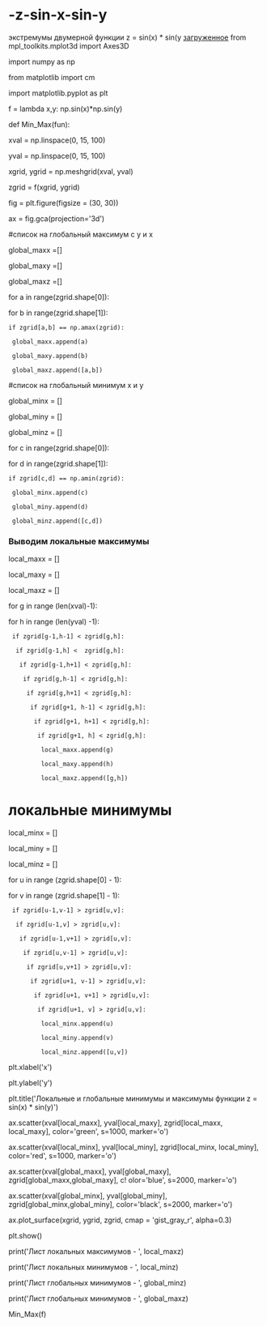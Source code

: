 # -z-sin-x-sin-y
экстремумы двумерной функции z = sin(x) * sin(y
[загруженное](https://github.com/Mertsajus4aja/-z-sin-x-sin-y/assets/112537979/b537170f-bcf5-4ac1-af68-a8666c15d214)
from mpl_toolkits.mplot3d import Axes3D

import numpy as np

from matplotlib import cm

import matplotlib.pyplot as plt



f = lambda x,y: np.sin(x)*np.sin(y)



def Min_Max(fun):


 xval = np.linspace(0, 15, 100)
 
 yval = np.linspace(0, 15, 100)



 xgrid, ygrid = np.meshgrid(xval, yval)


 zgrid = f(xgrid, ygrid)

 fig = plt.figure(figsize = (30, 30))
 
 ax = fig.gca(projection='3d')
 
 #список на глобальный максимум с у и х
 
 global_maxx =[]
 
 global_maxy =[]


 global_maxz =[]
 
 for a in range(zgrid.shape[0]):
 
  for b in range(zgrid.shape[1]):
  
    if zgrid[a,b] == np.amax(zgrid): 
    
     global_maxx.append(a)
     
     global_maxy.append(b)
     
     global_maxz.append([a,b])
     
 #список на глобальный минимум х и у
 
 global_minx = []
 
 global_miny = []
 
 global_minz = []
 
 for c in range(zgrid.shape[0]):
 
  for d in range(zgrid.shape[1]):
  
    if zgrid[c,d] == np.amin(zgrid):
    
     global_minx.append(c)
     
     global_miny.append(d)
     
     global_minz.append([c,d])
     
 ### Выводим локальные максимумы

 
 local_maxx = []
 
 local_maxy = []
 
 local_maxz = []
 

 for g in range (len(xval)-1):
 
  for h in range (len(yval) -1):
  
     if zgrid[g-1,h-1] < zgrid[g,h]: 
     
      if zgrid[g-1,h] <  zgrid[g,h]:
      
       if zgrid[g-1,h+1] < zgrid[g,h]:
       
        if zgrid[g,h-1] < zgrid[g,h]:
        
         if zgrid[g,h+1] < zgrid[g,h]:
         
          if zgrid[g+1, h-1] < zgrid[g,h]:
          
           if zgrid[g+1, h+1] < zgrid[g,h]:
           
            if zgrid[g+1, h] < zgrid[g,h]:
            
             local_maxx.append(g)
             
             local_maxy.append(h)
             
             local_maxz.append([g,h])


 # локальные минимумы
 
 local_minx = []
 
 local_miny = []
 
 local_minz = []


 for u in range (zgrid.shape[0] - 1):
 
  for v in range (zgrid.shape[1] - 1):
  
     if zgrid[u-1,v-1] > zgrid[u,v]: 
     
      if zgrid[u-1,v] > zgrid[u,v]:
      
       if zgrid[u-1,v+1] > zgrid[u,v]:
       
        if zgrid[u,v-1] > zgrid[u,v]:
        
         if zgrid[u,v+1] > zgrid[u,v]:
         
          if zgrid[u+1, v-1] > zgrid[u,v]:
          
           if zgrid[u+1, v+1] > zgrid[u,v]:
           
            if zgrid[u+1, v] > zgrid[u,v]:
            
             local_minx.append(u)
             
             local_miny.append(v)
             
             local_minz.append([u,v])
             
  
  


 plt.xlabel('x')
 
 plt.ylabel('y')
 
 plt.title('Локальные и глобальные минимумы и максимумы функции z = sin(x) * sin(y)')
 
 ax.scatter(xval[local_maxx], yval[local_maxy], zgrid[local_maxx, local_maxy], color='green', s=1000, marker='o')
 
 ax.scatter(xval[local_minx], yval[local_miny], zgrid[local_minx, local_miny], color='red', s=1000, marker='o')
 
 ax.scatter(xval[global_maxx], yval[global_maxy], zgrid[global_maxx,global_maxy], c!
olor='blue', s=2000, marker='o')

 ax.scatter(xval[global_minx], yval[global_miny], zgrid[global_minx,global_miny], color='black', s=2000, marker='o')
 
 ax.plot_surface(xgrid, ygrid, zgrid, cmap = 'gist_gray_r', alpha=0.3)
 
 plt.show()
 
 print('Лист локальных максимумов - ', local_maxz)
 
 print('Лист локальных минимумов - ', local_minz)
 
 print('Лист глобальных минимумов - ', global_minz)
 
 print('Лист глобальных минимумов - ', global_maxz)


 

Min_Max(f)
